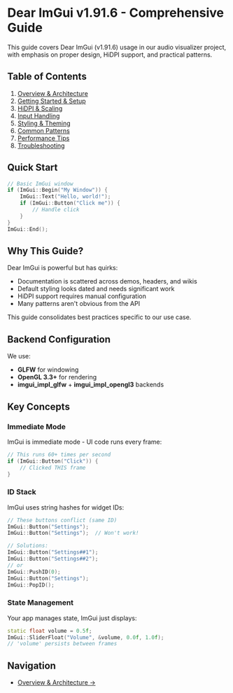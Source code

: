 # Dear ImGui v1.91.6 - Comprehensive Guide

This guide covers Dear ImGui (v1.91.6) usage in our audio visualizer project, with emphasis on proper design, HiDPI support, and practical patterns.

## Table of Contents

1. [Overview & Architecture](overview.md)
2. [Getting Started & Setup](setup.md)
3. [HiDPI & Scaling](hidpi-scaling.md)
4. [Input Handling](input-handling.md)
5. [Styling & Theming](styling-guide.md)
6. [Common Patterns](patterns.md)
7. [Performance Tips](performance.md)
8. [Troubleshooting](troubleshooting.md)

## Quick Start

```cpp
// Basic ImGui window
if (ImGui::Begin("My Window")) {
    ImGui::Text("Hello, world!");
    if (ImGui::Button("Click me")) {
        // Handle click
    }
}
ImGui::End();
```

## Why This Guide?

Dear ImGui is powerful but has quirks:
- Documentation is scattered across demos, headers, and wikis
- Default styling looks dated and needs significant work
- HiDPI support requires manual configuration
- Many patterns aren't obvious from the API

This guide consolidates best practices specific to our use case.

## Backend Configuration

We use:
- **GLFW** for windowing
- **OpenGL 3.3+** for rendering
- **imgui_impl_glfw** + **imgui_impl_opengl3** backends

## Key Concepts

### Immediate Mode
ImGui is immediate mode - UI code runs every frame:
```cpp
// This runs 60+ times per second
if (ImGui::Button("Click")) {
    // Clicked THIS frame
}
```

### ID Stack
ImGui uses string hashes for widget IDs:
```cpp
// These buttons conflict (same ID)
ImGui::Button("Settings");
ImGui::Button("Settings");  // Won't work!

// Solutions:
ImGui::Button("Settings##1");
ImGui::Button("Settings##2");
// or
ImGui::PushID(0);
ImGui::Button("Settings");
ImGui::PopID();
```

### State Management
Your app manages state, ImGui just displays:
```cpp
static float volume = 0.5f;
ImGui::SliderFloat("Volume", &volume, 0.0f, 1.0f);
// 'volume' persists between frames
```

## Navigation

- [Overview & Architecture →](overview.md)